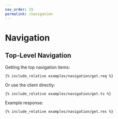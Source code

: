 ```yaml
---
nav_order: 15
permalink: /navigation
---
```


# Navigation

## Top-Level Navigation

Getting the top navigation items:

```
{% include_relative examples/navigation/get.req %}
```

Or use the client directly:

```
{% include_relative examples/navigation/get.ts %}
```

Example response:

```
{% include_relative examples/navigation/get.res %}
```
